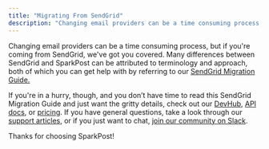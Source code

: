 ```yaml
---
title: "Migrating From SendGrid"
description: "Changing email providers can be a time consuming process, but if you're coming from SendGrid, we've got you covered. Many differences between SendGrid and SparkPost can be attributed to terminology and approach, both of which you can get help with by referring to our..."
---
```


Changing email providers can be a time consuming process, but if you're coming from SendGrid, we've got you covered. Many differences between SendGrid and SparkPost can be attributed to terminology and approach, both of which you can get help with by referring to our [SendGrid Migration Guide.](https://www.sparkpost.com/migration-guides/sendgrid/)

If you're in a hurry, though, and you don’t have time to read this SendGrid Migration Guide and just want the gritty details, check out our [DevHub](https://developers.sparkpost.com/?_ga=2.57180074.1255629289.1508772206-1202146721.1501712582), [API docs](https://developers.sparkpost.com/api/?_ga=2.57180074.1255629289.1508772206-1202146721.1501712582), or [pricing](https://www.sparkpost.com/pricing/). If you have general questions, take a look through our [support articles](https://www.sparkpost.com/docs/), or if you just want to chat, [join our community on Slack](http://slack.sparkpost.com/?_ga=2.22115515.1255629289.1508772206-1202146721.1501712582).

Thanks for choosing SparkPost!
